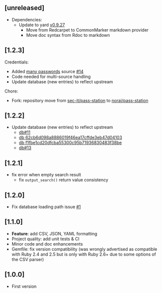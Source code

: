 ## [unreleased]

- Dependencies:
  - Update to yard [v0.9.27](https://github.com/lsegal/yard/releases/tag/v0.9.27)
    - Move from Redcarpet to CommonMarker markdown provider
    - Move doc syntax from Rdoc to markdown

## [1.2.3]

Credentials:

- Added [many passwords](https://github.com/many-passwords/many-passwords) source [#14][#14]
- Code needed for multi-source handling
- Update database (new entries) to reflect upstream

Chore:

- Fork: repository move from [sec-it/pass-station](https://github.com/sec-it/pass-station) to [noraj/pass-station](https://github.com/noraj/pass-station)

[#14]:https://github.com/noraj/pass-station/issues/14

## [1.2.2]

- Update database (new entries) to reflect upstream
  - [db#11](https://github.com/ihebski/DefaultCreds-cheat-sheet/pull/11/files)
  - [db 62cb6d098a8886019f46ea17cffde3eb47d04103](https://github.com/ihebski/DefaultCreds-cheat-sheet/commit/62cb6d098a8886019f46ea17cffde3eb47d04103)
  - [db f1fbe1cd20dfcba55300c95b71936830483f38be](https://github.com/ihebski/DefaultCreds-cheat-sheet/commit/f1fbe1cd20dfcba55300c95b71936830483f38be)
  - [db#13](https://github.com/ihebski/DefaultCreds-cheat-sheet/pull/13/files)

## [1.2.1]

- fix error when empty search result
  - fix `output_search()` return value consistency

## [1.2.0]

- Fix database loading path issue [#1](https://github.com/sec-it/pass-station/issues/1)

## [1.1.0]

- **Feature**: add CSV, JSON, YAML formatting
- Project quality: add unit tests & CI
- Minor code and doc enhancements
- Gemfile: fix version compatibility (was wrongly advertised as compatible with Ruby 2.4 and 2.5 but is only with Ruby 2.6+ due to some options of the CSV parser)

## [1.0.0]

- First version
